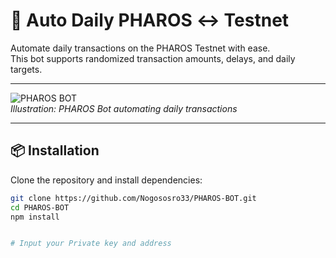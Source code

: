 # 🚀 Auto Daily PHAROS ↔ Testnet

Automate daily transactions on the PHAROS Testnet with ease.  
This bot supports randomized transaction amounts, delays, and daily targets.

---

![PHAROS BOT](https://raw.githubusercontent.com/Nogososro33/PHAROS-BOT/main/assets/pharos-banner.png)  
*Illustration: PHAROS Bot automating daily transactions*

---

## 📦 Installation

Clone the repository and install dependencies:

```bash
git clone https://github.com/Nogososro33/PHAROS-BOT.git
cd PHAROS-BOT
npm install


# Input your Private key and address